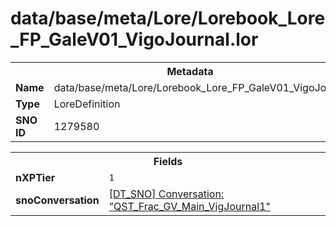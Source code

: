 <h1>data/base/meta/Lore/Lorebook_Lore_FP_GaleV01_VigoJournal.lor</h1><table><tr><th colspan="100%">Metadata</th></tr><tr><td><b>Name</b></td><td>data/base/meta/Lore/Lorebook_Lore_FP_GaleV01_VigoJournal.lor</td></tr><tr><td><b>Type</b></td><td>LoreDefinition</td></tr><tr><td><b>SNO ID</b></td><td>1279580</td></tr></table>

<table><tr><th colspan="100%">Fields</th></tr><tr><td><b>nXPTier</b></td><td><code>1</code></td></tr><tr><td><b>snoConversation</b></td><td><a href="..\Conversation\QST_Frac_GV_Main_VigJournal1.cnv.md">[DT_SNO] Conversation: "QST_Frac_GV_Main_VigJournal1"</a></td></tr></table>

